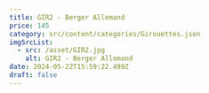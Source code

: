 ```yaml
---
title: GIR2 - Berger Allemand
price: 145
category: src/content/categories/Girouettes.json
imgSrcList:
  - src: /asset/GIR2.jpg
    alt: GIR2 - Berger Allemand
date: 2024-05-22T15:59:22.499Z
draft: false
---
```


